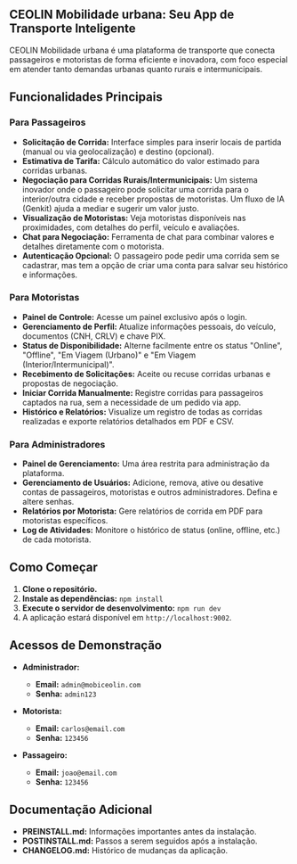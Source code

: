 ## CEOLIN Mobilidade urbana: Seu App de Transporte Inteligente

CEOLIN Mobilidade urbana é uma plataforma de transporte que conecta passageiros e motoristas de forma eficiente e inovadora, com foco especial em atender tanto demandas urbanas quanto rurais e intermunicipais.

## Funcionalidades Principais

### Para Passageiros
- **Solicitação de Corrida:** Interface simples para inserir locais de partida (manual ou via geolocalização) e destino (opcional).
- **Estimativa de Tarifa:** Cálculo automático do valor estimado para corridas urbanas.
- **Negociação para Corridas Rurais/Intermunicipais:** Um sistema inovador onde o passageiro pode solicitar uma corrida para o interior/outra cidade e receber propostas de motoristas. Um fluxo de IA (Genkit) ajuda a mediar e sugerir um valor justo.
- **Visualização de Motoristas:** Veja motoristas disponíveis nas proximidades, com detalhes do perfil, veículo e avaliações.
- **Chat para Negociação:** Ferramenta de chat para combinar valores e detalhes diretamente com o motorista.
- **Autenticação Opcional:** O passageiro pode pedir uma corrida sem se cadastrar, mas tem a opção de criar uma conta para salvar seu histórico e informações.

### Para Motoristas
- **Painel de Controle:** Acesse um painel exclusivo após o login.
- **Gerenciamento de Perfil:** Atualize informações pessoais, do veículo, documentos (CNH, CRLV) e chave PIX.
- **Status de Disponibilidade:** Alterne facilmente entre os status "Online", "Offline", "Em Viagem (Urbano)" e "Em Viagem (Interior/Intermunicipal)".
- **Recebimento de Solicitações:** Aceite ou recuse corridas urbanas e propostas de negociação.
- **Iniciar Corrida Manualmente:** Registre corridas para passageiros captados na rua, sem a necessidade de um pedido via app.
- **Histórico e Relatórios:** Visualize um registro de todas as corridas realizadas e exporte relatórios detalhados em PDF e CSV.

### Para Administradores
- **Painel de Gerenciamento:** Uma área restrita para administração da plataforma.
- **Gerenciamento de Usuários:** Adicione, remova, ative ou desative contas de passageiros, motoristas e outros administradores. Defina e altere senhas.
- **Relatórios por Motorista:** Gere relatórios de corrida em PDF para motoristas específicos.
- **Log de Atividades:** Monitore o histórico de status (online, offline, etc.) de cada motorista.

## Como Começar

1. **Clone o repositório.**
2. **Instale as dependências:** `npm install`
3. **Execute o servidor de desenvolvimento:** `npm run dev`
4. A aplicação estará disponível em `http://localhost:9002`.

## Acessos de Demonstração

- **Administrador:**
  - **Email:** `admin@mobiceolin.com`
  - **Senha:** `admin123`

- **Motorista:**
  - **Email:** `carlos@email.com`
  - **Senha:** `123456`

- **Passageiro:**
  - **Email:** `joao@email.com`
  - **Senha:** `123456`

## Documentação Adicional

- **PREINSTALL.md:** Informações importantes antes da instalação.
- **POSTINSTALL.md:** Passos a serem seguidos após a instalação.
- **CHANGELOG.md:** Histórico de mudanças da aplicação.
